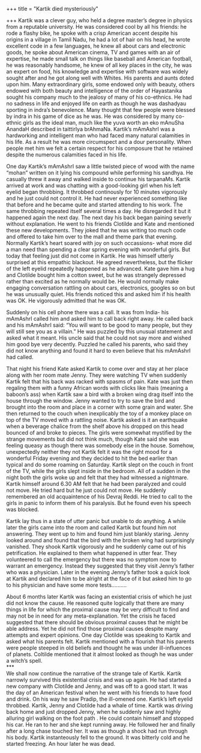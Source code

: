 +++
title = "Kartik died mysteriously"

+++
Kartik was a clever guy, who held a degree master’s degree in physics
from a reputable university. He was considered cool by all his friends:
he rode a flashy bike, he spoke with a crisp American accent despite his
origins in a village in Tamil Nadu, he had a lot of hair on his head, he
wrote excellent code in a few languages, he knew all about cars and
electronic goods, he spoke about American cinema, TV and games with an
air of expertise, he made small talk on things like baseball and
American football, he was reasonably handsome, he knew of all key places
in the city, he was an expert on food, his knowledge and expertise with
software was widely sought after and he got along well with Whites. His
parents and aunts doted upon him. Many extraordinary girls, some endowed
only with beauty, others endowed with both beauty and intelligence of
the order of Hayastanika sought his company much to the jealosy of many
of his co-ethnics. He had no sadness in life and enjoyed life on earth
as though he was dashadyau sporting in indra’s benevolence. Many thought
that few people were blessed by indra in his game of dice as he was. He
was considered by many co-ethnic girls as the ideal man, much like the
yuva worth an eko mAnuSha AnandaH described in taittirIya brAhmaNa.
Kartik’s mAmAshrI was a hardworking and intelligent man who had faced
many natural calamities in his life. As a result he was more circumspect
and a dour personality. When people met him we felt a certain respect
for his composure that he retained despite the numerous calamities faced
in his life.

One day Kartik’s mAmAshrI saw a little twisted piece of wood with the
name “mohan” written on it lying his compound while performing his
sandhya. He casually threw it away and walked inside to continue his
tarpanaMs. Kartik arrived at work and was chatting with a good-looking
girl when his left eyelid began throbbing. It throbbed continously for
10 minutes vigorously and he just could not control it. He had never
experienced something like that before and he became quite and started
attending to his work. The same throbbing repeated itself several times
a day. He disregarded it but it happened again the next day. The next
day his back began paining severly without explanation. He went to his
friends Clotilde and Kate and mentioned these new developments. They
joked that he was writing too much code and offered to take him over to
the mall and theme park that evening. Normally Kartik’s heart soared
with joy on such occassions- what more did a man need than spending a
clear spring evening with wonderful girls. But today that feeling just
did not come in Kartik. He was himself utterly surprised at this
empathic blackout. He agreed nevertheless, but the flicker of the left
eyelid repeatedly happened as he advanced. Kate gave him a hug and
Clotilde bought him a cotton sweet, but he was strangely depressed
rather than excited as he normally would be. He would normally make
engaging conversation rattling on about cars, electronics, googles so on
but he was unusually quiet. His friends noticed this and asked him if
his health was OK. He vigorously admitted that he was OK.

Suddenly on his cell phone there was a call. It was from India- his
mAmAshrI called him and asked him to call back right away. He called
back and his mAmAshrI said: “You will want to be good to many people,
but they will still see you as a villain.” He was puzzled by this
unusual statement and asked what it meant. His uncle said that he could
not say more and wished him good bye very decently. Puzzled he called
his parents, who said they did not know anything and found it hard to
even believe that his mAmAshrI had called.

That night his friend Kate asked Kartik to come over and stay at her
place along with her room mate Jenny. They were watching TV when
suddenly Kartik felt that his back was racked with spasms of pain. Kate
was just then regaling them with a funny African words with clicks like
\!hais (meaning a baboon’s ass) when Kartik saw a bird with a broken
wing drag itself into the house through the window. Jenny wanted to try
to save the bird and brought into the room and place in a corner with
some grain and water. She then returned to the couch when inexplicably
the toy of a monkey place on top of the TV moved with a rattling noise.
Kartik asked is it an earthquake when a beverage chalice from the shelf
above his dropped on this head bounced of and broke to pieces. The girls
were somewhat mystified by the strange movements but did not think much,
though Kate said she was feeling queasy as though there was somebody
else in the house. Somehow, unexpectedly neither they not Kartik felt it
was the right mood for a wonderful Friday evening and they decided to
hit the bed earlier than typical and do some roaming on Saturday. Kartik
slept on the couch in front of the TV, while the girls slept inside in
the bedroom. All of a sudden in the night both the girls woke up and
felt that they had witnessed a nightmare. Kartik himself around 6.30 AM
felt that he had been paralyzed and could not move. He tried hard but he
just could not move. He suddenly remembered an old acquaintence of his
Devraj Reddi. He tried to call to the girls in panic to inform them of
his paralysis. But he found even his speech was blocked.

Kartik lay thus in a state of utter panic but unable to do anything. A
while later the girls came into the room and called Kartik but found him
not answering. They went up to him and found him just blankly staring.
Jenny looked around and found that the bird with the broken wing had
surprisingly vanished. They shook Kartik vigorously and he suddenly came
out of his petrification. He explained to them what happened in utter
fear. They volunteered to call the emergency but there was no symptom
now to warrant an emergency. Instead they suggested that they visit
Jenny’s father who was a physician. Later in the evening Jenny’s father
took a quick look at Kartik and declared him to be alright at the face
of it but asked him to go to his physician and have some more tests……….

About 6 months later Kartik was facing an existential crisis of which he
just did not know the cause. He reasoned quite logically that there are
many things in life for which the proximal cause may be very difficult
to find and may not be in need for any meta-explanation. Yet the crisis
he faced suggested that there should be obvious proximal causes that he
might be able address. Yet he did not find those proximal causes despite
many attempts and expert opinions. One day Clotilde was speaking to
Kartik and asked what his parents felt. Kartik mentioned with a flourish
that his parents were people steeped in old beliefs and thought he was
under ill-influences of planets. Coltilde mentioned that it almost
looked as though he was under a witch’s spell.  
\*\*\*  
We shall now continue the narrative of the strange tale of Kartik.
Kartik narrowly survived this existential crisis and was up again. He
had started a new company with Clotilde and Jenny, and was off to a good
start. It was the day of an American festival when he went with his
friends to have food and drink. On his way he saw Pradip, the ill-omened
one. Kartik’s left eyelid throbbed. Kartik, Jenny and Clotilde had a
whale of time. Kartik was driving back home and just dropped Jenny, when
he suddenly saw and highly alluring girl walking on the foot path . He
could contain himself and stopped his car. He ran to her and she kept
running away. He followed her and finally after a long chase touched
her. It was as though a shock had run through his body. Kartik
instanteously fell to the ground. It was bitterly cold and he started
freezing. An hour later he was dead.
